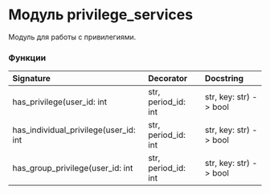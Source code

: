 # Модуль privilege_services

Модуль для работы с привилегиями.

### Функции

| Signature                                                                            | Decorator | Docstring                                                                                                                                                                                                |
| :----------------------------------------------------------------------------------- | :-------- | :------------------------------------------------------------------------------------------------------------------------------------------------------------------------------------------------------- |
| has_privilege(user_id: int | str, period_id: int | str, key: str) -> bool            | -         | Обладает ли пользователь привилегией.Обладает ли пользователь с идентификатором user_id привилегией с ключом keyдля периода с идентификатором period_id или состоит в группе с наличием этой привилегии. |
| has_individual_privilege(user_id: int | str, period_id: int | str, key: str) -> bool | -         | Обладает ли пользователь индивидуальной привилегией.Обладает ли пользователь с идентификатором user_id привилегией с ключом keyдля периода с идентификатором period_id.                                  |
| has_group_privilege(user_id: int | str, period_id: int | str, key: str) -> bool      | -         | Обладает ли пользователь групповой привилегией.Состоит ли пользователь с идентификатором user_id в группе, имеющей привилегию keyдля периода с идентификатором period_id.                                |